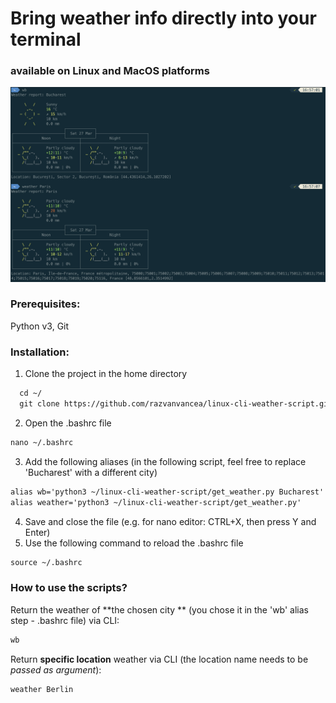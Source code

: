 # Bring weather info directly into your terminal
### available on Linux and MacOS platforms
<img src="blob/logo.jpg">

### **Prerequisites:** 
Python v3, Git

### **Installation:**
1. Clone the project in the home directory
```html
  cd ~/
  git clone https://github.com/razvanvancea/linux-cli-weather-script.git
```
2. Open the .bashrc file
```html
nano ~/.bashrc
```
3. Add the following aliases (in the following script, feel free to replace 'Bucharest' with a different city)
```html
alias wb='python3 ~/linux-cli-weather-script/get_weather.py Bucharest'
alias weather='python3 ~/linux-cli-weather-script/get_weather.py' 
```
4. Save and close the file (e.g. for nano editor: CTRL+X, then press Y and Enter)
5. Use the following command to reload the .bashrc file
```html
source ~/.bashrc
```

### **How to use the scripts?**

Return the weather of **the chosen city ** (you chose it in the 'wb' alias step - .bashrc file) via CLI:
```html
wb
```

Return **specific location** weather via CLI (the location name needs to be _passed as argument_):
```html
weather Berlin
```
